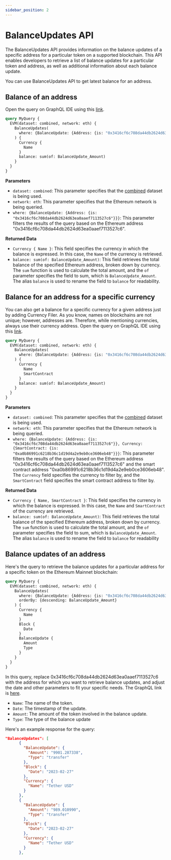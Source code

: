 ```yaml
---
sidebar_position: 2
---
```


# BalanceUpdates API


The BalanceUpdates API provides information on the balance updates of a specific address for a particular token on a supported blockchain. This API enables developers to retrieve a list of balance updates for a particular token and address, as well as additional information about each balance update.

You can use BalanceUpdates API to get latest balance for an address.

## Balance of an address

Open the query on GraphQL IDE using this [link](https://graphql.bitquery.io/ide/balance-of-an-address---new-dataset).

```graphql 
query MyQuery {
  EVM(dataset: combined, network: eth) {
    BalanceUpdates(
      where: {BalanceUpdate: {Address: {is: "0x3416cf6c708da44db2624d63ea0aaef7113527c6"}}}
    ) {
      Currency {
        Name
      }
      balance: sum(of: BalanceUpdate_Amount)
    }
  }
}

```

**Parameters**
-   `dataset: combined`: This parameter specifies that the [combined](/docs/graphql/dataset/combined) dataset is being used.
-   `network: eth`: This parameter specifies that the Ethereum network is being queried.
-   `where: {BalanceUpdate: {Address: {is: "0x3416cf6c708da44db2624d63ea0aaef7113527c6"}}}`: This parameter filters the results of the query based on the Ethereum address "0x3416cf6c708da44db2624d63ea0aaef7113527c6".

**Returned Data**
-   `Currency { Name }`: This field specifies the currency in which the balance is expressed. In this case, the `Name` of the currency is retrieved.
-   `balance: sum(of: BalanceUpdate_Amount)`: This field retrieves the total balance of the specified Ethereum address, broken down by currency. The `sum` function is used to calculate the total amount, and the `of` parameter specifies the field to sum, which is `BalanceUpdate_Amount`. The alias `balance` is used to rename the field to `balance` for readability.

## Balance for an address for a specific currency

You can also get a balance for a specific currency for a given address just by adding Currency Filer. As you know, names on blockchains are not unique; however, addresses are. Therefore, while mentioning currencies, always use their currency address. Open the query on GraphQL IDE using this [link](https://graphql.bitquery.io/ide/Balance-for-an-address-for-an-specific-currency_1).

```graphql
query MyQuery {
  EVM(dataset: combined, network: eth) {
    BalanceUpdates(
      where: {BalanceUpdate: {Address: {is: "0x3416cf6c708da44db2624d63ea0aaef7113527c6"}}, Currency: {SmartContract: {is: "0xa0b86991c6218b36c1d19d4a2e9eb0ce3606eb48"}}}
    ) {
      Currency {
        Name
        SmartContract
      }
      balance: sum(of: BalanceUpdate_Amount)
    }
  }
}

```
**Parameters**
-   `dataset: combined`: This parameter specifies that the [combined](/docs/graphql/dataset/combined) dataset is being used.
-   `network: eth`: This parameter specifies that the Ethereum network is being queried.
-   `where: {BalanceUpdate: {Address: {is: "0x3416cf6c708da44db2624d63ea0aaef7113527c6"}}, Currency: {SmartContract: {is: "0xa0b86991c6218b36c1d19d4a2e9eb0ce3606eb48"}}}`: This parameter filters the results of the query based on the Ethereum address "0x3416cf6c708da44db2624d63ea0aaef7113527c6" and the smart contract address "0xa0b86991c6218b36c1d19d4a2e9eb0ce3606eb48". The `Currency` field specifies the currency to filter by, and the `SmartContract` field specifies the smart contract address to filter by.

**Returned Data**
-   `Currency { Name, SmartContract }`: This field specifies the currency in which the balance is expressed. In this case, the `Name` and `SmartContract` of the currency are retrieved.
-   `balance: sum(of: BalanceUpdate_Amount)`: This field retrieves the total balance of the specified Ethereum address, broken down by currency. The `sum` function is used to calculate the total amount, and the `of` parameter specifies the field to sum, which is `BalanceUpdate_Amount`. The alias `balance` is used to rename the field to `balance` for readability



## Balance updates of an address

Here's the query to retrieve the balance updates for a particular address for a specific token on the Ethereum Mainnet blockchain:

``` graphql
query MyQuery {
  EVM(dataset: combined, network: eth) {
    BalanceUpdates(
      where: {BalanceUpdate: {Address: {is: "0x3416cf6c708da44db2624d63ea0aaef7113527c6"}}, Block: {Date: {after: "2023-02-15"}}}
      orderBy: {descending: BalanceUpdate_Amount}
    ) {
      Currency {
        Name
      }
      Block {
        Date
      }
      BalanceUpdate {
        Amount
        Type
      }
    }
  }
}
```

In this query, replace 0x3416cf6c708da44db2624d63ea0aaef7113527c6 with the address for which you want to retrieve balance updates, and adjust the date and other parameters to fit your specific needs. The GraphQL link is [here](https://graphql.bitquery.io/ide/Balance-Update-in-a-wallet).


-  `Name`: The name of the token.
-  `Date`: The timestamp of the update.
- `Amount`: The amount of the token involved in the balance update.
- `Type`: The type of the balance update 

Here's an example response for the query:

```json
"BalanceUpdates": [
      {
        "BalanceUpdate": {
          "Amount": "9901.287338",
          "Type": "transfer"
        },
        "Block": {
          "Date": "2023-02-27"
        },
        "Currency": {
          "Name": "Tether USD"
        }
      },
      {
        "BalanceUpdate": {
          "Amount": "989.010990",
          "Type": "transfer"
        },
        "Block": {
          "Date": "2023-02-27"
        },
        "Currency": {
          "Name": "Tether USD"
        }
      },

```
